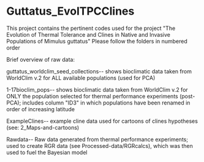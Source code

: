 # Guttatus_EvolTPCClines
This project contains the pertinent codes used for the project "The Evolution of Thermal Tolerance and Clines in Native and Invasive Populations of Mimulus guttatus"
Please follow the folders in numbered order

Brief overview of raw data:

guttatus_worldclim_seed_collections-- shows bioclimatic data taken from WorldClim v.2 for ALL available populations (used for PCA)

1-17bioclim_pops-- shows bioclimatic data taken from WorldClim v.2 for ONLY the population selected for thermal performance experiments (post-PCA); includes column "ID3" in which populations have been renamed in order of increasing latitude

ExampleClines-- example cline data used for cartoons of clines hypotheses (see: 2_Maps-and-cartoons)

Rawdata-- Raw data generated from thermal performance experiments; used to create RGR data (see Processed-data/RGRcalcs), which was then used to fuel the Bayesian model
